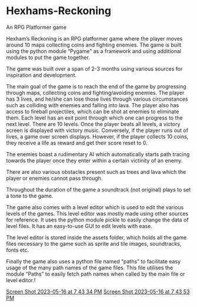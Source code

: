 # Hexhams-Reckoning
An RPG Platformer game

Hexham’s Reckoning is an RPG platformer game where the player moves around 10 maps collecting coins and fighting enemies. The game is built using the python module “Pygame” as a framework and using additional modules to put the game together. 

The game was built over a span of 2-3 months using various sources for inspiration and development.

The main goal of the game is to reach the end of the game by progressing through maps, collecting coins and fighting/avoiding enemies. The player has 3 lives, and he/she can lose those lives through various circumstances such as colliding with enemies and falling into lava. The player also has access to fireball projectiles, which can be shot at enemies to eliminate them. Each level has an exit point through which one can progress to the next level. There are 10 levels. Once the player beats all levels, a victory screen is displayed with victory music. Conversely, if the player runs out of lives, a game over screen displays. However, if the player collects 10 coins, they receive a life as reward and get their score reset to 0.

The enemies boast a rudimentary AI which automatically starts path tracing towards the player once they enter within a certain victinity of an enemy.

There are also various obstacles present such as trees and lava which the player or enemies cannot pass through.

Throughout the duration of the game a soundtrack (not original) plays to set a tone to the game.

The game also comes with a level editor which is used to edit the various levels of the games. This level editor was mostly made using other sources for reference. It uses the python module pickle to easily change the data of level files. It has an easy-to-use GUI to edit levels with ease.

The level editor is stored inside the assets folder, which holds all the game files necessary to the game such as sprite and tile images, soundtracks, fonts etc.

Finally the game also uses a python file named “paths” to facilitate easy usage of the many path names of the game files. This file utilises the module “Paths” to easily fetch path names when called by the main file or level editor.!

[Screen Shot 2023-05-16 at 7 43 34 PM](https://github.com/deas28/Hexhams-Reckoning/assets/66839991/4c67602a-0b3d-40dc-a9d7-502a38226ad7)
[Screen Shot 2023-05-16 at 7 43 53 PM](https://github.com/deas28/Hexhams-Reckoning/assets/66839991/9e343061-5e58-429f-abb2-183ff38d3c57)
